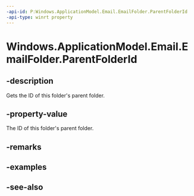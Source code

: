 ----api-id: P:Windows.ApplicationModel.Email.EmailFolder.ParentFolderId
-api-type: winrt property
---<!-- Property syntaxpublic string ParentFolderId { get; }--># Windows.ApplicationModel.Email.EmailFolder.ParentFolderId## -descriptionGets the ID of this folder's parent folder.## -property-valueThe ID of this folder's parent folder.## -remarks## -examples## -see-also